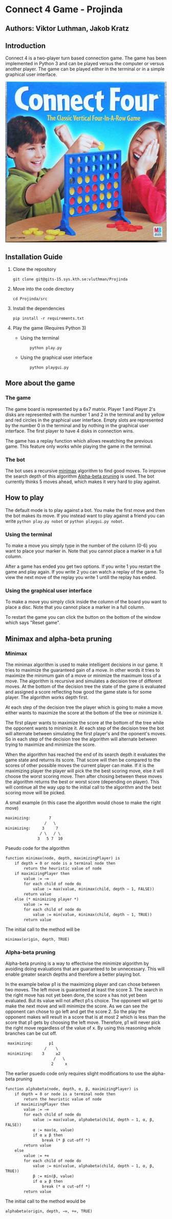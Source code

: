 # Connect 4 Game - Projinda

## Authors: Viktor Luthman, Jakob Kratz

## Introduction
Connect 4 is a two-player turn based connection game. The game has been implemented in Python 3 and can be played versus the computer or versus another player. The game can be played either in the terminal or in a simple graphical user interface.

![4 i rad typ](img/connect4.jpg)

## Installation Guide
1. Clone the repository
    ```
    git clone git@gits-15.sys.kth.se:vluthman/Projinda
    ```
2. Move into the code directory
    ```
    cd Projinda/src
    ```
3. Install the dependencies
    ```
    pip install -r requirements.txt
    ```
4. Play the game (Requires Python 3)
        
    * Using the terminal
        ```
            python play.py
        ```
    * Using the graphical user interface
        ```
            python playgui.py
        ```

## More about the game

### The game
The game board is represented by a 6x7 matrix. Player 1 and Player 2's disks are represented with the number 1 and 2 in the terminal and by yellow and red circles in the graphical user interface. Empty slots are represented by the number 0 in the terminal and by nothing in the graphical user interface. The first player to have 4 disks in connection wins.

The game has a replay function which allows rewatching the previous game. This feature only works while playing the game in the terminal.

### The bot
The bot uses a recursive [minimax](https://en.wikipedia.org/wiki/Minimax) algorithm to find good moves. To improve the search depth of this algorithm [Alpha-beta pruning](https://en.wikipedia.org/wiki/Alpha%E2%80%93beta_pruning) is used. The bot currently thinks 5 moves ahead, which makes it very hard to play against.


## How to play
The default mode is to play against a bot. You make the first move and then the bot makes its move. If you instead want to play against a friend you can write ```python play.py nobot``` or ```python playgui.py nobot```.

### Using the terminal
To make a move you simply type in the number of the column (0-6) you want to place your marker in. Note that you cannot place a marker in a full column.

After a game has ended you get two options. If you write 1 you restart the game and play again. If you write 2 you can watch a replay of the game. To view the next move of the replay you write 1 untill the replay has ended.

### Using the graphical user interface
To make a move you simply click inside the column of the board you want to place a disc. Note that you cannot place a marker in a full column.

To restart the game you can click the button on the bottom of the window which says "Reset game".

## Minimax and alpha-beta pruning

### Minimax 

The minimax algorithm is used to make intelligent decisions in our game. It tries to maximize the guaranteed gain of a move. In other words it tries to maximize the minimum gain of a move or minimize the maximum loss of a move. The algorithm is recursive and simulates a decision tree of different moves. At the bottom of the decision tree the state of the game is evaluated and assigned a score reflecting how good the game state is for some player. The algorithm works depth first. 

At each step of the decision tree the player which is going to make a move either wants to maximize the score at the bottom of the tree or minimize it. 

The first player wants to maximize the score at the bottom of the tree while the opponent wants to minimize it. At each step of the decision tree the bot will alternate between simulating the first player's and the oponent's moves. So in each step of the decision tree the algorithm will alternate between trying to maximize and minimize the score. 

When the algorithm has reached the end of its search depth it evaluates the game state and returns its score. That score will then be compared to the scores of other possible moves the current player can make. If it is the maximizing player the player will pick the the best scoring move, else it will choose the worst scoring move. Then after chosing between these moves the algorithm returns the best or worst score (depending on player). This will continue all the way upp to the initial call to the algorithm and the best scoring move will be picked.


A small example (in this case the algorithm would chose to make the right move)

```
maximizing:        7
                 /   \
minimizing:     3     7
               / \   / \
              3   5 7  10
```



Pseudo code for the algorithm
```
function minimax(node, depth, maximizingPlayer) is
    if depth = 0 or node is a terminal node then
        return the heuristic value of node
    if maximizingPlayer then
        value := −∞
        for each child of node do
            value := max(value, minimax(child, depth − 1, FALSE))
        return value
    else (* minimizing player *)
        value := +∞
        for each child of node do
            value := min(value, minimax(child, depth − 1, TRUE))
        return value
```

The initial call to the method will be
```
minimax(origin, depth, TRUE)
```

### Alpha-beta pruning

Alpha-beta pruning is a way to effectivise the minimize algorithm by avoiding doing evaluations that are guaranteed to be unnecessary. This will enable greater search depths and therefore a better playing bot. 

In the example below p1 is the maximizing player and can chose between two moves. The left move is guaranteed at least the score 3. The search in the right move has not yet been done, the score x has not yet been evaluated. But its value will not affect p1:s choice. The opponent will get to make the next move and will minimize the score. As we can see the opponent can chose to go left and get the score 2. So the play the opponent makes will result in a score that is at most 2 which is less than the score that p1 gets by choosing the left move. Therefore, p1 will never pick the right move regardless of the value of x. By using this reasoning whole branches can be cut off.


```
 maximizing:       p1
                 /    \
 minimizing:    3     ≥2
                     /   \
                    2     x
```

The earlier psuedo code only requires slight modifications to use the alpha-beta pruning

```
function alphabeta(node, depth, α, β, maximizingPlayer) is
    if depth = 0 or node is a terminal node then
        return the heuristic value of node
    if maximizingPlayer then
        value := −∞
        for each child of node do
            value := max(value, alphabeta(child, depth − 1, α, β, FALSE))
            α := max(α, value)
            if α ≥ β then
                break (* β cut-off *)
        return value
    else
        value := +∞
        for each child of node do
            value := min(value, alphabeta(child, depth − 1, α, β, TRUE))
            β := min(β, value)
            if α ≥ β then
                break (* α cut-off *)
        return value
```

The initial call to the method would be

```
alphabeta(origin, depth, −∞, +∞, TRUE)
```